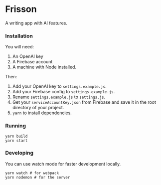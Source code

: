 # Frisson

A writing app with AI features.

### Installation

You will need:

1. An OpenAI key
2. A Firebase account
3. A machine with Node installed.

Then:

1. Add your OpenAI key to `settings.example.js`.
2. Add your Firebase config to `settings.example.js`.
3. Rename `settings.example.js` to `settings.js`.
4. Get your `serviceAccountKey.json` from Firebase and save it in the root directory of your project.
5. `yarn` to install dependencies.

### Running

```
yarn build
yarn start
```

### Developing

You can use watch mode for faster development locally.

```
yarn watch # for webpack
yarn nodemon # for the server
```
